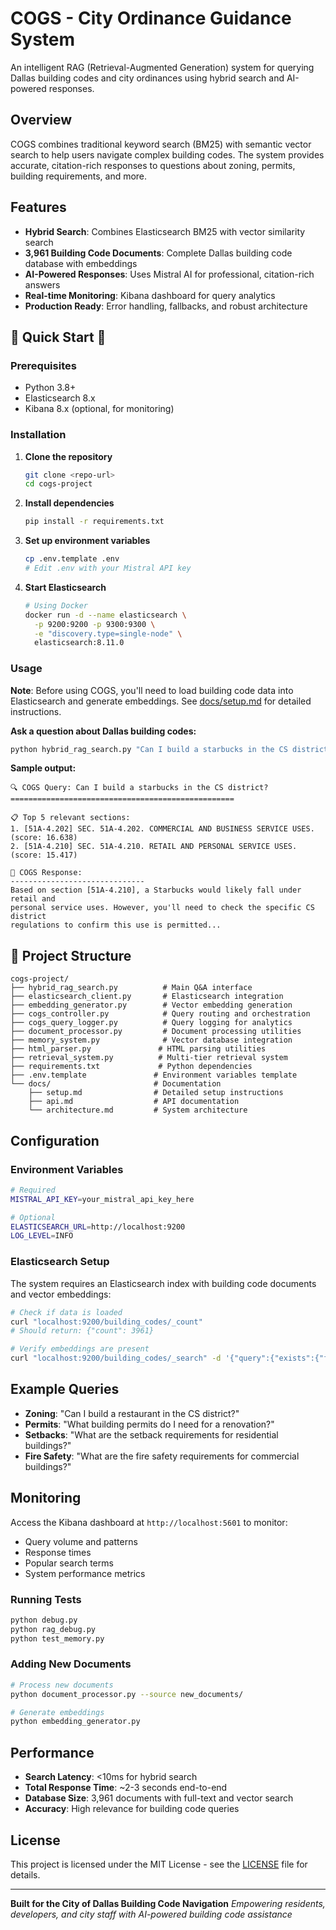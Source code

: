 # COGS - City Ordinance Guidance System

An intelligent RAG (Retrieval-Augmented Generation) system for querying Dallas building codes and city ordinances using hybrid search and AI-powered responses.

## Overview ##

COGS combines traditional keyword search (BM25) with semantic vector search to help users navigate complex building codes. The system provides accurate, citation-rich responses to questions about zoning, permits, building requirements, and more.

## Features ##

- **Hybrid Search**: Combines Elasticsearch BM25 with vector similarity search
- **3,961 Building Code Documents**: Complete Dallas building code database with embeddings
- **AI-Powered Responses**: Uses Mistral AI for professional, citation-rich answers
- **Real-time Monitoring**: Kibana dashboard for query analytics
- **Production Ready**: Error handling, fallbacks, and robust architecture

## 🚀 Quick Start 🚀 ##

### Prerequisites ##

- Python 3.8+
- Elasticsearch 8.x
- Kibana 8.x (optional, for monitoring)

### Installation ###

1. **Clone the repository**
   ```bash
   git clone <repo-url>
   cd cogs-project
   ```

2. **Install dependencies**
   ```bash
   pip install -r requirements.txt
   ```

3. **Set up environment variables**
   ```bash
   cp .env.template .env
   # Edit .env with your Mistral API key
   ```

4. **Start Elasticsearch**
   ```bash
   # Using Docker
   docker run -d --name elasticsearch \
     -p 9200:9200 -p 9300:9300 \
     -e "discovery.type=single-node" \
     elasticsearch:8.11.0
   ```

### Usage ###

**Note**: Before using COGS, you'll need to load building code data into Elasticsearch and generate embeddings. See [docs/setup.md](docs/setup.md) for detailed instructions.

**Ask a question about Dallas building codes:**
```bash
python hybrid_rag_search.py "Can I build a starbucks in the CS district?"
```

**Sample output:**
```
🔍 COGS Query: Can I build a starbucks in the CS district?
==================================================

📋 Top 5 relevant sections:
1. [51A-4.202] SEC. 51A-4.202. COMMERCIAL AND BUSINESS SERVICE USES. (score: 16.638)
2. [51A-4.210] SEC. 51A-4.210. RETAIL AND PERSONAL SERVICE USES. (score: 15.417)

🤖 COGS Response:
------------------------------
Based on section [51A-4.210], a Starbucks would likely fall under retail and 
personal service uses. However, you'll need to check the specific CS district 
regulations to confirm this use is permitted...
```

## 📁 Project Structure

```
cogs-project/
├── hybrid_rag_search.py          # Main Q&A interface
├── elasticsearch_client.py       # Elasticsearch integration
├── embedding_generator.py        # Vector embedding generation
├── cogs_controller.py            # Query routing and orchestration
├── cogs_query_logger.py          # Query logging for analytics
├── document_processor.py         # Document processing utilities
├── memory_system.py              # Vector database integration
├── html_parser.py               # HTML parsing utilities
├── retrieval_system.py          # Multi-tier retrieval system
├── requirements.txt             # Python dependencies
├── .env.template               # Environment variables template
└── docs/                       # Documentation
    ├── setup.md                # Detailed setup instructions
    ├── api.md                  # API documentation
    └── architecture.md         # System architecture
```

## Configuration ##

### Environment Variables ###

```bash
# Required
MISTRAL_API_KEY=your_mistral_api_key_here

# Optional
ELASTICSEARCH_URL=http://localhost:9200
LOG_LEVEL=INFO
```

### Elasticsearch Setup ###

The system requires an Elasticsearch index with building code documents and vector embeddings:

```bash
# Check if data is loaded
curl "localhost:9200/building_codes/_count"
# Should return: {"count": 3961}

# Verify embeddings are present
curl "localhost:9200/building_codes/_search" -d '{"query":{"exists":{"field":"embedding"}},"size":0}'
```

## Example Queries ##

- **Zoning**: "Can I build a restaurant in the CS district?"
- **Permits**: "What building permits do I need for a renovation?"
- **Setbacks**: "What are the setback requirements for residential buildings?"
- **Fire Safety**: "What are the fire safety requirements for commercial buildings?"

## Monitoring ##

Access the Kibana dashboard at `http://localhost:5601` to monitor:
- Query volume and patterns
- Response times
- Popular search terms
- System performance metrics

### Running Tests ###

```bash
python debug.py
python rag_debug.py
python test_memory.py
```

### Adding New Documents ###

```bash
# Process new documents
python document_processor.py --source new_documents/

# Generate embeddings
python embedding_generator.py
```

## Performance ##

- **Search Latency**: <10ms for hybrid search
- **Total Response Time**: ~2-3 seconds end-to-end
- **Database Size**: 3,961 documents with full-text and vector search
- **Accuracy**: High relevance for building code queries

## License ##

This project is licensed under the MIT License - see the [LICENSE](LICENSE) file for details.

---

**Built for the City of Dallas Building Code Navigation**
*Empowering residents, developers, and city staff with AI-powered building code assistance*
